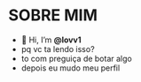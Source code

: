 # SOBRE MIM


- 👋 Hi, I’m **@lovv1**
- pq vc ta lendo isso?
- to com preguiça de botar algo 
- depois eu mudo meu perfil
